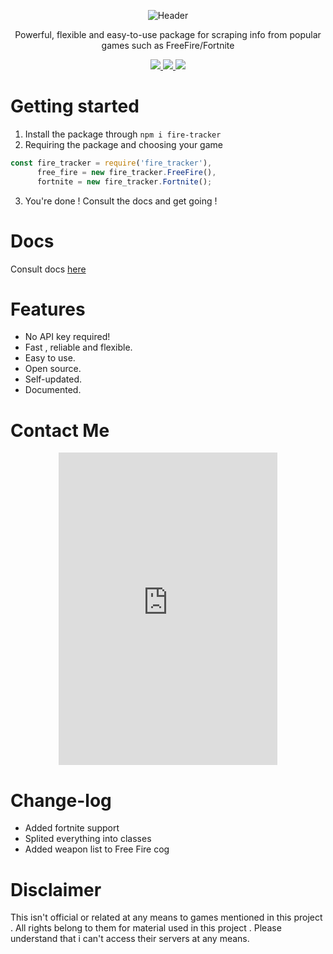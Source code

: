 
<p align="center">
   <img src="https://raw.githubusercontent.com/kokkoooo/fire-tracker/master/header.png?token=AKIFUTBH4QANTQQVFZHD34C6GMSWQ" alt="Header">
</p>

<p align="center">
  Powerful, flexible and easy-to-use package for scraping info from popular games such as FreeFire/Fortnite
</p>

<p align="center">
   <a href="https://www.npmjs.com/package/fire-tracker">
    <img src="https://img.shields.io/badge/npm-by--jake-brightgreen.svg">
  </a>
  <a href="https://www.npmjs.com/package/fire-tracker">
    <img src="https://img.shields.io/npm/dt/fire-tracker.svg?maxAge=3600">
  </a>
  <a href="https://travis-ci.org/jakeisbored/fire-tracker">
    <img src="https://travis-ci.org/jakeisbored/fire-tracker.svg?branch=master">
  </a>
</p>

# Getting started
1. Install the package through `npm i fire-tracker`
2. Requiring the package and choosing your game
```JavaScript
const fire_tracker = require('fire_tracker'),
      free_fire = new fire_tracker.FreeFire(),
      fortnite = new fire_tracker.Fortnite();
```
3. You're done ! Consult the docs and get going !

# Docs
 
 Consult docs [here](https://jakeisbored.github.io)

# Features

- No API key required!
- Fast , reliable and flexible.
- Easy to use.
- Open source.
- Self-updated.
- Documented.


# Contact Me

<p align="center">
  <iframe src="https://discordapp.com/widget?id=504326398287020035&theme=dark" width="350" height="500" allowtransparency="true" frameborder="0"></iframe>
</p>


# Change-log

- Added fortnite support
- Splited everything into classes
- Added weapon list to Free Fire cog

# Disclaimer
 This isn't official or related at any means to games mentioned in this project . All rights belong to them for material used in this project . Please understand that i can't access their servers at any means.